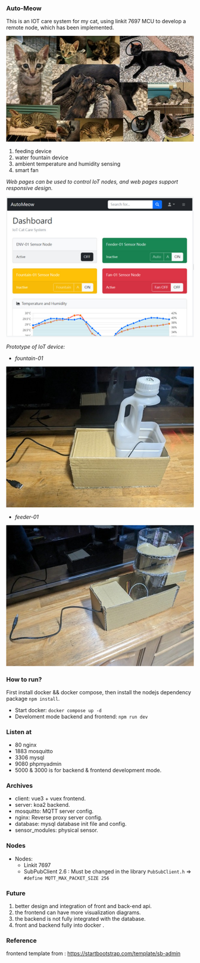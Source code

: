 ### Auto-Meow

This is an IOT care system for my cat, using linkit 7697 MCU to develop a remote node, which has been implemented.

![](https://github.com/Hotshot824/automeow/blob/main/docs/image04.jpg?raw=true)

1. feeding device 
2. water fountain device 
3. ambient temperature and humidity sensing
4. smart fan

*Web pages can be used to control IoT nodes, and web pages support responsive design.*

![](https://github.com/Hotshot824/automeow/blob/main/docs/image01.jpg?raw=true)

*Prototype of IoT device:*

- *fountain-01*

![](https://github.com/Hotshot824/automeow/blob/main/docs/image02.jpg?raw=true)

- *feeder-01*

![](https://github.com/Hotshot824/automeow/blob/main/docs/image03.jpg?raw=true)

### How to run?

First install docker && docker compose, then install the nodejs dependency package `npm install`.

-   Start docker: `docker compose up -d`
-   Develoment mode backend and frontend: `npm run dev`

### Listen at

-   80 nginx
-   1883 mosquitto
-   3306 mysql
-   9080 phpmyadmin
-   5000 & 3000 is for backend & frontend development mode.

### Archives

-   client: vue3 + vuex frontend.
-   server: koa2 backend.
-   mosquitto: MQTT server config.
-   nginx: Reverse proxy server config.
-   database: mysql database init file and config.
-   sensor_modules: physical sensor.

### Nodes

-   Nodes:
    -   Linkit 7697
    -   SubPubClient 2.6 : Must be changed in the library `PubSubClient.h` => `#define MQTT_MAX_PACKET_SIZE 256`

### Future

1. better design and integration of front and back-end api.
2. the frontend can have more visualization diagrams.
3. the backend is not fully integrated with the database.
4. front and backend fully into docker .

### Reference

frontend template from : https://startbootstrap.com/template/sb-admin
